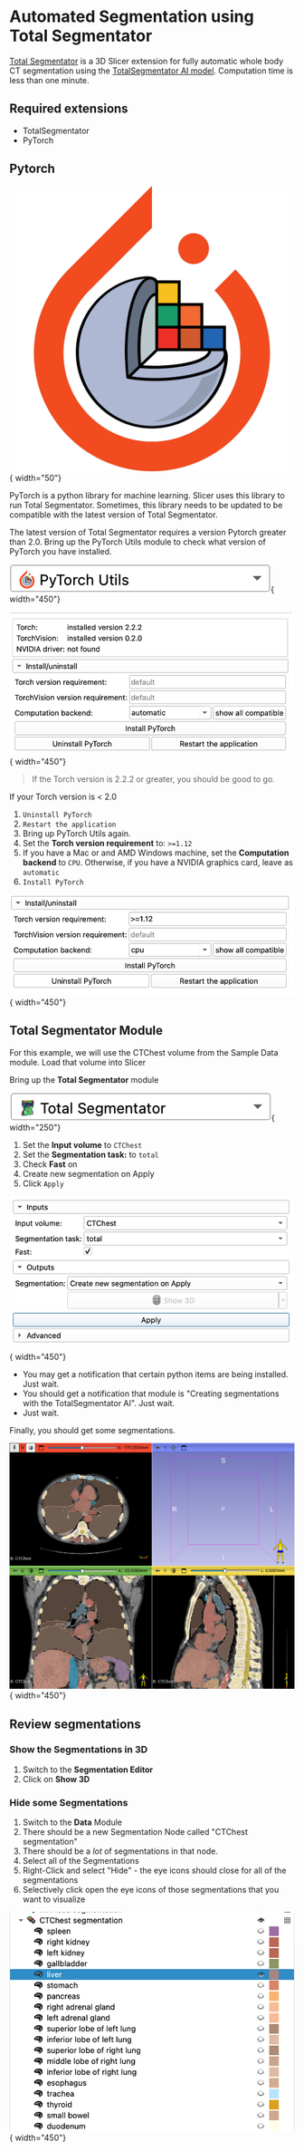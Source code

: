 # Automated Segmentation using Total Segmentator

[Total Segmentator](https://github.com/lassoan/SlicerTotalSegmentator) is a 3D Slicer extension for fully automatic whole body CT segmentation using the [TotalSegmentator AI model](https://github.com/wasserth/TotalSegmentator). Computation time is less than one minute.

## Required extensions

- TotalSegmentator
- PyTorch

## Pytorch

![img-name](images/logo-Slicer-PyTorch.png){ width="50"}

PyTorch is a python library for machine learning. Slicer uses this library to run Total Segmentator. Sometimes, this library needs to be updated to be compatible with the latest version of Total Segmentator.

The latest version of Total Segmentator requires a version Pytorch greater than 2.0. Bring up the PyTorch Utils module to check what version of PyTorch you have installed.

![img-name](images/mod-menu-pytorch.png){ width="450"}

![img-name](images/pytorch-module.png){ width="450"}

>If the Torch version is 2.2.2 or greater, you should be good to go.

If your Torch version is < 2.0
1. `Uninstall PyTorch`
2. `Restart the application`
3. Bring up PyTorch Utils again.
4. Set the **Torch version requirement** to: `>=1.12`
5. If you have a Mac or and AMD Windows machine, set the **Computation backend** to `CPU`. Otherwise, if you have a NVIDIA graphics card, leave as `automatic`
6. `Install PyTorch`

![img-name](images/pytorch-utilities-install.png){ width="450"}

## Total Segmentator Module

For this example, we will use the CTChest volume from the Sample Data module. Load that volume into Slicer

Bring up the **Total Segmentator** module

![img-name](images/mod-menu-TotalSegmentator.png){ width="250"}

1. Set the **Input volume** to `CTChest`
2. Set the **Segmentation task:** to `total`
3. Check **Fast** on
4. Create new segmentation on Apply
5. Click `Apply`

![img-name](images/totalsegmentator-settings.png){ width="450"}

- You may get a notification that certain python items are being installed. Just wait.
- You should get a notification that module is "Creating segmentations with the TotalSegmentator AI". Just wait.
- Just wait.

Finally, you should get some segmentations.

![img-name](images/TotalSegmentator-4up-CTChest-segs.png){ width="450"}

## Review segmentations

### Show the Segmentations in 3D

1. Switch to the **Segmentation Editor**
2. Click on **Show 3D**

### Hide some Segmentations

1. Switch to the **Data** Module
2. There should be a new Segmentation Node called "CTChest segmentation"
3. There should be a *lot* of segmentations in that node.
4. Select all of the Segmentations
5. Right-Click and select "Hide" - the eye icons should close for all of the segmentations
6. Selectively click open the eye icons of those segmentations that you want to visualize

![img-name](images/TotalSegmentor-data-selectively-show.png){ width="450"}
